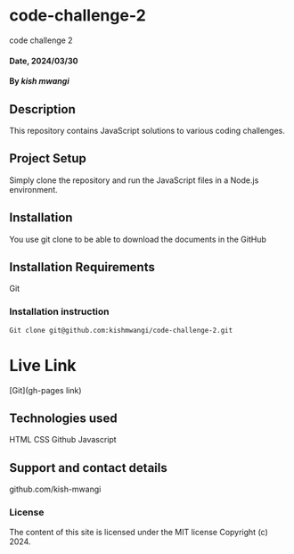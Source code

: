 # code-challenge-2
code challenge 2

#### Date, 2024/03/30

#### By *kish mwangi*

## Description
This repository contains JavaScript solutions to various coding challenges.

## Project Setup
Simply clone the repository and run the JavaScript files in a Node.js environment.
## Installation
You use git clone to be able to download the documents in the GitHub

## Installation Requirements
Git

### Installation instruction
```
Git clone git@github.com:kishmwangi/code-challenge-2.git

```

# Live Link
[Git](gh-pages link)

## Technologies used
HTML
CSS
Github
Javascript

## Support and contact details
github.com/kish-mwangi

### License
The content of this site is licensed under the MIT license
Copyright (c) 2024.

